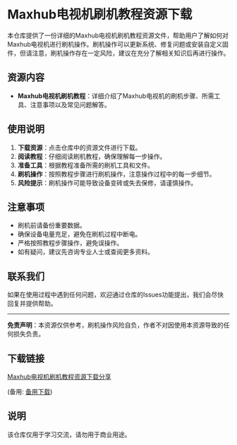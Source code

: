 # Maxhub电视机刷机教程资源下载

本仓库提供了一份详细的Maxhub电视机刷机教程资源文件，帮助用户了解如何对Maxhub电视机进行刷机操作。刷机操作可以更新系统、修复问题或安装自定义固件，但请注意，刷机操作存在一定风险，建议在充分了解相关知识后再进行操作。

## 资源内容

- **Maxhub电视机刷机教程**：详细介绍了Maxhub电视机的刷机步骤、所需工具、注意事项以及常见问题解答。

## 使用说明

1. **下载资源**：点击仓库中的资源文件进行下载。
2. **阅读教程**：仔细阅读刷机教程，确保理解每一步操作。
3. **准备工具**：根据教程准备所需的刷机工具和文件。
4. **刷机操作**：按照教程步骤进行刷机操作，注意操作过程中的每一步细节。
5. **风险提示**：刷机操作可能导致设备变砖或失去保修，请谨慎操作。

## 注意事项

- 刷机前请备份重要数据。
- 确保设备电量充足，避免在刷机过程中断电。
- 严格按照教程步骤操作，避免误操作。
- 如有疑问，建议先咨询专业人士或查阅更多资料。

## 联系我们

如果在使用过程中遇到任何问题，欢迎通过仓库的Issues功能提出，我们会尽快回复并提供帮助。

---

**免责声明**：本资源仅供参考，刷机操作风险自负，作者不对因使用本资源导致的任何损失负责。

## 下载链接
[Maxhub电视机刷机教程资源下载分享](https://pan.quark.cn/s/ab3196003f2b) 

(备用: [备用下载](https://pan.baidu.com/s/1X0KDKm28w6vUOckjiY2uHg?pwd=tm90))

## 说明

该仓库仅用于学习交流，请勿用于商业用途。
